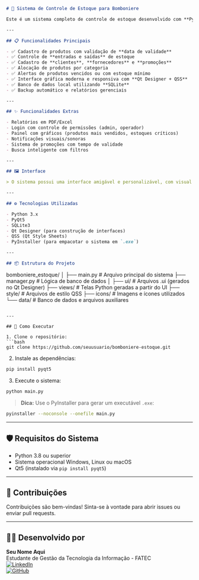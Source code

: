 ```markdown
# 🛒 Sistema de Controle de Estoque para Bomboniere

Este é um sistema completo de controle de estoque desenvolvido com **Python** e **PyQt5**, focado na gestão de produtos, clientes, fornecedores e promoções para pequenas empresas como bombonieres, lojas de conveniência, mercadinhos, entre outros.

---

## 📋 Funcionalidades Principais

- ✅ Cadastro de produtos com validação de **data de validade**
- ✅ Controle de **entradas e saídas** de estoque
- ✅ Cadastro de **clientes**, **fornecedores** e **promoções**
- ✅ Alocação de produtos por categoria
- ✅ Alertas de produtos vencidos ou com estoque mínimo
- ✅ Interface gráfica moderna e responsiva com **Qt Designer + QSS**
- ✅ Banco de dados local utilizando **SQLite**
- ✅ Backup automático e relatórios gerenciais

---

## ✨ Funcionalidades Extras

- Relatórios em PDF/Excel
- Login com controle de permissões (admin, operador)
- Painel com gráficos (produtos mais vendidos, estoques críticos)
- Notificações visuais/sonoras
- Sistema de promoções com tempo de validade
- Busca inteligente com filtros

---

## 🖼️ Interface

> O sistema possui uma interface amigável e personalizável, com visual moderno baseado em QSS (estilo CSS para PyQt5). Ideal para ambientes comerciais com pouco conhecimento técnico.

---

## ⚙️ Tecnologias Utilizadas

- Python 3.x
- PyQt5
- SQLite3
- Qt Designer (para construção de interfaces)
- QSS (Qt Style Sheets)
- PyInstaller (para empacotar o sistema em `.exe`)

---

## 📦 Estrutura do Projeto

```
bomboniere_estoque/
│
├── main.py               # Arquivo principal do sistema
├── manager.py            # Lógica de banco de dados
│
├── ui/                   # Arquivos .ui (gerados no Qt Designer)
├── views/                # Telas Python geradas a partir do UI
├── style/                # Arquivos de estilo QSS
├── icons/                # Imagens e ícones utilizados
└── data/                 # Banco de dados e arquivos auxiliares
```

---

## 🚀 Como Executar

1. Clone o repositório:
```bash
git clone https://github.com/seuusuario/bomboniere-estoque.git
```

2. Instale as dependências:
```bash
pip install pyqt5
```

3. Execute o sistema:
```bash
python main.py
```

> **Dica:** Use o PyInstaller para gerar um executável `.exe`:
```bash
pyinstaller --noconsole --onefile main.py
```

---

## 🛡️ Requisitos do Sistema

- Python 3.8 ou superior
- Sistema operacional Windows, Linux ou macOS
- Qt5 (instalado via `pip install pyqt5`)

---

## 🤝 Contribuições

Contribuições são bem-vindas! Sinta-se à vontade para abrir issues ou enviar pull requests.

---

## 👨‍💻 Desenvolvido por

**Seu Nome Aqui**  
Estudante de Gestão da Tecnologia da Informação - FATEC  
[![LinkedIn](https://img.shields.io/badge/-LinkedIn-blue?style=flat-square&logo=linkedin)](https://www.linkedin.com/in/seu-perfil)  
[![GitHub](https://img.shields.io/badge/-GitHub-black?style=flat-square&logo=github)](https://github.com/seuusuario)

```

